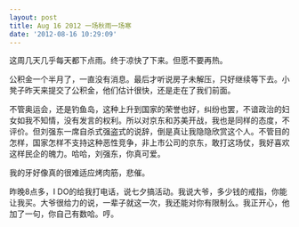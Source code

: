 ```yaml
---
layout: post
title: Aug 16 2012 一场秋雨一场寒
date: '2012-08-16 10:29:09'
---
```



 这周几天几乎每天都下点雨。终于凉快了下来。但愿不要再热。

 公积金一个半月了，一直没有消息。最后才听说房子未解压，只好继续等下去。小凳子昨天来提交了公积金，他们估计很快，还是走在了我们前面。

 不管奥运会，还是钓鱼岛，这种上升到国家的荣誉也好，纠纷也罢，不谙政治的妇女如我不知情，没有发言的权利。所以对京东和苏美开战，我也是同样的态度，不评价。但刘强东一席自杀式强盗式的说辞，倒是真让我隐隐欣赏这个人。不管目的怎样，国家怎样不支持这种恶性竞争，非上市公司的京东，敢打这场仗，我好喜欢这样民企的魄力。哈哈，刘强东，你真可爱。

 我的牙好像真的很难适应烤肉筋，悲催。

 昨晚8点多，I DO的给我打电话，说七夕搞活动。我说大爷，多少钱的戒指，你能让我买。大爷很给力的说，一辈子就这一次，我还能对你有限制么。我正开心，他加了一句，你自己有数哈。哼。


